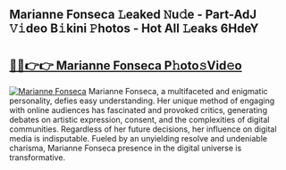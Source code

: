 ## Marianne Fonseca 𝙻eaked 𝙽u𝚍e - Part-AdJ 𝚅𝚒deo B𝚒kini 𝙿hotos - Hot All 𝙻eaks 6HdeY

# <h2><a href="http://ld4w2n7.urlbe.top/?page=Marianne+Fonseca">🔗🔗👉👉 Marianne Fonseca P𝚑oto𝚜Vid𝚎o</a></h2>

[![Marianne Fonseca](https://i.imgur.com/eBuTRDB.gif)](http://ld4w2n7.urlbe.top/?page=Marianne+Fonseca)
Marianne Fonseca, a multifaceted and enigmatic personality, defies easy understanding. Her unique method of engaging with online audiences has fascinated and provoked critics, generating debates on artistic expression, consent, and the complexities of digital communities. Regardless of her future decisions, her influence on digital media is indisputable. Fueled by an unyielding resolve and undeniable charisma, Marianne Fonseca presence in the digital universe is transformative.

